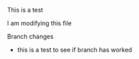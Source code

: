 This is a test

I am modifying this file

Branch changes
- this is a test to see if branch has worked